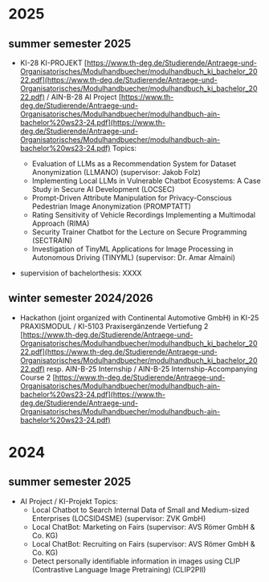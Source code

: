 # 2025

## summer semester 2025
- KI-28 KI-PROJEKT [https://www.th-deg.de/Studierende/Antraege-und-Organisatorisches/Modulhandbuecher/modulhandbuch_ki_bachelor_2022.pdf](https://www.th-deg.de/Studierende/Antraege-und-Organisatorisches/Modulhandbuecher/modulhandbuch_ki_bachelor_2022.pdf) / AIN-B-28 AI Project [https://www.th-deg.de/Studierende/Antraege-und-Organisatorisches/Modulhandbuecher/modulhandbuch-ain-bachelor%20ws23-24.pdf](https://www.th-deg.de/Studierende/Antraege-und-Organisatorisches/Modulhandbuecher/modulhandbuch-ain-bachelor%20ws23-24.pdf)
  Topics:
  - Evaluation of LLMs as a Recommendation System for Dataset Anonymization (LLMANO) (supervisor: Jakob Folz)
  - Implementing Local LLMs in Vulnerable Chatbot Ecosystems: A Case Study in Secure AI Development (LOCSEC)
  - Prompt-Driven Attribute Manipulation for Privacy-Conscious Pedestrian Image Anonymization (PROMPTATT)
  - Rating Sensitivity of Vehicle Recordings Implementing a Multimodal Approach (RIMA)
  - Security Trainer Chatbot for the Lecture on Secure Programming (SECTRAIN)
  - Investigation of TinyML Applications for Image Processing in Autonomous Driving (TINYML) (supervisor: Dr. Amar Almaini)

- supervision of bachelorthesis: XXXX

## winter semester 2024/2026

- Hackathon (joint organized with Continental Automotive GmbH) in KI-25 PRAXISMODUL / KI-5103 Praxisergänzende Vertiefung 2 [https://www.th-deg.de/Studierende/Antraege-und-Organisatorisches/Modulhandbuecher/modulhandbuch_ki_bachelor_2022.pdf](https://www.th-deg.de/Studierende/Antraege-und-Organisatorisches/Modulhandbuecher/modulhandbuch_ki_bachelor_2022.pdf) resp. AIN-B-25 Internship / AIN-B-25 Internship-Accompanying Course 2 [https://www.th-deg.de/Studierende/Antraege-und-Organisatorisches/Modulhandbuecher/modulhandbuch-ain-bachelor%20ws23-24.pdf](https://www.th-deg.de/Studierende/Antraege-und-Organisatorisches/Modulhandbuecher/modulhandbuch-ain-bachelor%20ws23-24.pdf)


# 2024

## summer semester 2025

- AI Project / KI-Projekt
  Topics:
  - Local Chatbot to Search Internal Data of Small and Medium-sized Enterprises (LOCSID4SME) (supervisor: ZVK GmbH)
  - Local ChatBot: Marketing on Fairs (supervisor: AVS Römer GmbH & Co. KG)
  - Local ChatBot: Recruiting on Fairs (supervisor: AVS Römer GmbH & Co. KG)
  - Detect personally identifiable information in images using CLIP (Contrastive Language Image Pretraining) (CLIP2PII)






